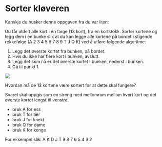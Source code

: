 # Sorter kløveren
Kanskje du husker denne oppgaven fra du var liten:

Du får utdelt alle kort i én farge (13 kort), fra en kortstokk.
Sorter kortene og legg dem i en bunke slik at du kan legge alle kortene på bordet i stigende rekkefølge (A 2 3 4 5 6 7 8 9 T J Q K) ved å utføre følgende algoritme:

1. Legg det øverste kortet fra bunken, på bordet.
2. Hvis du ikke har flere kort i bunken, avslutt.
3. Legg det som nå er det øverste kortet i bunken, nederst i bunken.
4. Gå til punkt 1.



![](http://157161691.r.lightningbase-cdn.com/wp-content/uploads/2013/04/RFlush-club1.jpg)


Hvordan må de 13 kortene være sortert for at dette skal fungere?

Svaret skal oppgis som en streng med mellomrom mellom hvert kort og det øverste kortet lengst til venstre.

- bruk A for ess
- bruk T for tier
- bruk J for knekt
- bruk Q for dame
- bruk K for konge

For eksempel slik:
	A K D J T 9 8 7 6 5 4 3 2
